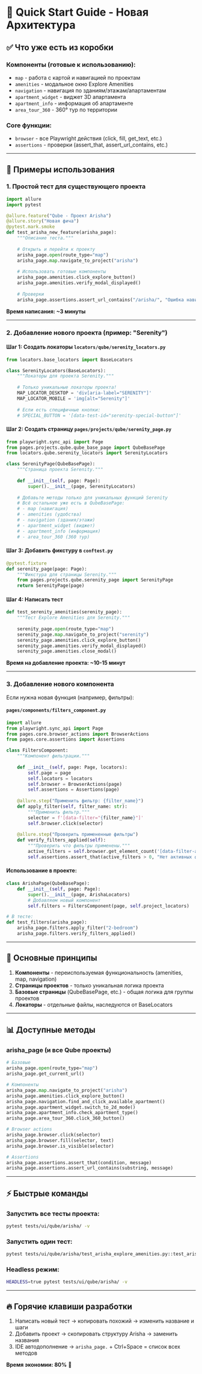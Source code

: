 # 🚀 Quick Start Guide - Новая Архитектура

## ✅ Что уже есть из коробки

### Компоненты (готовые к использованию):
- `map` - работа с картой и навигацией по проектам
- `amenities` - модальное окно Explore Amenities
- `navigation` - навигация по зданиям/этажам/апартаментам
- `apartment_widget` - виджет 3D апартамента
- `apartment_info` - информация об апартаменте
- `area_tour_360` - 360° тур по территории

### Core функции:
- `browser` - все Playwright действия (click, fill, get_text, etc.)
- `assertions` - проверки (assert_that, assert_url_contains, etc.)

---

## 📝 Примеры использования

### 1. Простой тест для существующего проекта

```python
import allure
import pytest

@allure.feature("Qube - Проект Arisha")
@allure.story("Новая фича")
@pytest.mark.smoke
def test_arisha_new_feature(arisha_page):
    """Описание теста."""
    
    # Открыть и перейти к проекту
    arisha_page.open(route_type="map")
    arisha_page.map.navigate_to_project("arisha")
    
    # Использовать готовые компоненты
    arisha_page.amenities.click_explore_button()
    arisha_page.amenities.verify_modal_displayed()
    
    # Проверки
    arisha_page.assertions.assert_url_contains("/arisha/", "Ошибка навигации")
```

**Время написания: ~3 минуты**

---

### 2. Добавление нового проекта (пример: "Serenity")

#### Шаг 1: Создать локаторы `locators/qube/serenity_locators.py`

```python
from locators.base_locators import BaseLocators

class SerenityLocators(BaseLocators):
    """Локаторы для проекта Serenity."""
    
    # Только уникальные локаторы проекта!
    MAP_LOCATOR_DESKTOP = 'div[aria-label="SERENITY"]'
    MAP_LOCATOR_MOBILE = 'img[alt="Serenity"]'
    
    # Если есть специфичные кнопки:
    # SPECIAL_BUTTON = '[data-test-id="serenity-special-button"]'
```

#### Шаг 2: Создать страницу `pages/projects/qube/serenity_page.py`

```python
from playwright.sync_api import Page
from pages.projects.qube.qube_base_page import QubeBasePage
from locators.qube.serenity_locators import SerenityLocators

class SerenityPage(QubeBasePage):
    """Страница проекта Serenity."""
    
    def __init__(self, page: Page):
        super().__init__(page, SerenityLocators)
    
    # Добавьте методы только для уникальных функций Serenity
    # Всё остальное уже есть в QubeBasePage:
    # - map (навигация)
    # - amenities (удобства)
    # - navigation (здания/этажи)
    # - apartment_widget (виджет)
    # - apartment_info (информация)
    # - area_tour_360 (360 тур)
```

#### Шаг 3: Добавить фикстуру в `conftest.py`

```python
@pytest.fixture
def serenity_page(page: Page):
    """Фикстура для страницы Serenity."""
    from pages.projects.qube.serenity_page import SerenityPage
    return SerenityPage(page)
```

#### Шаг 4: Написать тест

```python
def test_serenity_amenities(serenity_page):
    """Тест Explore Amenities для Serenity."""
    
    serenity_page.open(route_type="map")
    serenity_page.map.navigate_to_project("serenity")
    serenity_page.amenities.click_explore_button()
    serenity_page.amenities.verify_modal_displayed()
    serenity_page.amenities.close_modal()
```

**Время на добавление проекта: ~10-15 минут**

---

### 3. Добавление нового компонента

Если нужна новая функция (например, фильтры):

#### `pages/components/filters_component.py`

```python
import allure
from playwright.sync_api import Page
from pages.core.browser_actions import BrowserActions
from pages.core.assertions import Assertions

class FiltersComponent:
    """Компонент фильтрации."""
    
    def __init__(self, page: Page, locators):
        self.page = page
        self.locators = locators
        self.browser = BrowserActions(page)
        self.assertions = Assertions(page)
    
    @allure.step("Применить фильтр: {filter_name}")
    def apply_filter(self, filter_name: str):
        """Применить фильтр."""
        selector = f'[data-filter="{filter_name}"]'
        self.browser.click(selector)
    
    @allure.step("Проверить примененные фильтры")
    def verify_filters_applied(self):
        """Проверить что фильтры применены."""
        active_filters = self.browser.get_element_count('[data-filter-active="true"]')
        self.assertions.assert_that(active_filters > 0, "Нет активных фильтров")
```

#### Использование в проекте:

```python
class ArishaPage(QubeBasePage):
    def __init__(self, page: Page):
        super().__init__(page, ArishaLocators)
        # Добавляем новый компонент
        self.filters = FiltersComponent(page, self.project_locators)

# В тесте:
def test_filters(arisha_page):
    arisha_page.filters.apply_filter("2-bedroom")
    arisha_page.filters.verify_filters_applied()
```

---

## 🎯 Основные принципы

1. **Компоненты** - переиспользуемая функциональность (amenities, map, navigation)
2. **Страницы проектов** - только уникальная логика проекта
3. **Базовые страницы** (QubeBasePage, etc.) - общая логика для группы проектов
4. **Локаторы** - отдельные файлы, наследуются от BaseLocators

---

## 📊 Доступные методы

### arisha_page (и все Qube проекты)
```python
# Базовые
arisha_page.open(route_type="map")
arisha_page.get_current_url()

# Компоненты
arisha_page.map.navigate_to_project("arisha")
arisha_page.amenities.click_explore_button()
arisha_page.navigation.find_and_click_available_apartment()
arisha_page.apartment_widget.switch_to_2d_mode()
arisha_page.apartment_info.check_apartment_type()
arisha_page.area_tour_360.click_360_button()

# Browser actions
arisha_page.browser.click(selector)
arisha_page.browser.fill(selector, text)
arisha_page.browser.is_visible(selector)

# Assertions
arisha_page.assertions.assert_that(condition, message)
arisha_page.assertions.assert_url_contains(substring, message)
```

---

## ⚡ Быстрые команды

### Запустить все тесты проекта:
```bash
pytest tests/ui/qube/arisha/ -v
```

### Запустить один тест:
```bash
pytest tests/ui/qube/arisha/test_arisha_explore_amenities.py::test_arisha_explore_amenities -v
```

### Headless режим:
```bash
HEADLESS=true pytest tests/ui/qube/arisha/ -v
```

---

## 🔥 Горячие клавиши разработки

1. Написать новый тест → копировать похожий → изменить название и шаги
2. Добавить проект → скопировать структуру Arisha → заменить названия
3. IDE автодополнение → `arisha_page.` + Ctrl+Space = список всех методов

**Время экономии: 80%** 🚀
